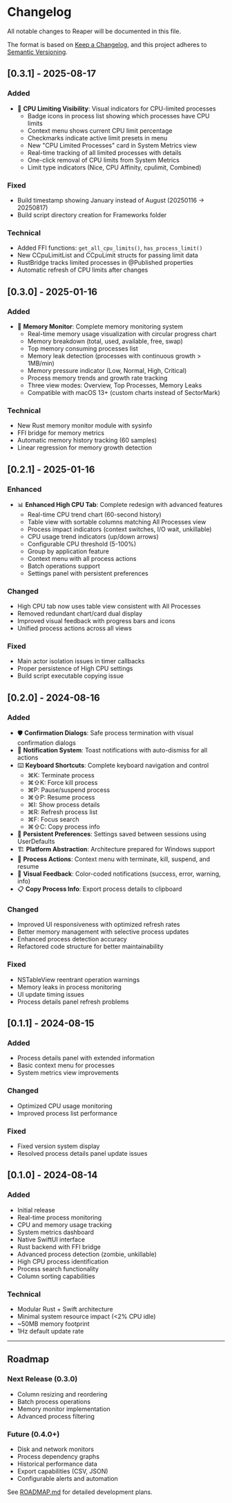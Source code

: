 # Changelog

All notable changes to Reaper will be documented in this file.

The format is based on [Keep a Changelog](https://keepachangelog.com/en/1.0.0/),
and this project adheres to [Semantic Versioning](https://semver.org/spec/v2.0.0.html).

## [0.3.1] - 2025-08-17

### Added
- 🚦 **CPU Limiting Visibility**: Visual indicators for CPU-limited processes
  - Badge icons in process list showing which processes have CPU limits
  - Context menu shows current CPU limit percentage
  - Checkmarks indicate active limit presets in menu
  - New "CPU Limited Processes" card in System Metrics view
  - Real-time tracking of all limited processes with details
  - One-click removal of CPU limits from System Metrics
  - Limit type indicators (Nice, CPU Affinity, cpulimit, Combined)

### Fixed
- Build timestamp showing January instead of August (20250116 → 20250817)
- Build script directory creation for Frameworks folder

### Technical
- Added FFI functions: `get_all_cpu_limits()`, `has_process_limit()`
- New CCpuLimitList and CCpuLimit structs for passing limit data
- RustBridge tracks limited processes in @Published properties
- Automatic refresh of CPU limits after changes

## [0.3.0] - 2025-01-16

### Added
- 💾 **Memory Monitor**: Complete memory monitoring system
  - Real-time memory usage visualization with circular progress chart
  - Memory breakdown (total, used, available, free, swap)
  - Top memory consuming processes list
  - Memory leak detection (processes with continuous growth > 1MB/min)
  - Memory pressure indicator (Low, Normal, High, Critical)
  - Process memory trends and growth rate tracking
  - Three view modes: Overview, Top Processes, Memory Leaks
  - Compatible with macOS 13+ (custom charts instead of SectorMark)

### Technical
- New Rust memory monitor module with sysinfo
- FFI bridge for memory metrics
- Automatic memory history tracking (60 samples)
- Linear regression for memory growth detection

## [0.2.1] - 2025-01-16

### Enhanced
- 📊 **Enhanced High CPU Tab**: Complete redesign with advanced features
  - Real-time CPU trend chart (60-second history)
  - Table view with sortable columns matching All Processes view
  - Process impact indicators (context switches, I/O wait, unkillable)
  - CPU usage trend indicators (up/down arrows)
  - Configurable CPU threshold (5-100%)
  - Group by application feature
  - Context menu with all process actions
  - Batch operations support
  - Settings panel with persistent preferences

### Changed
- High CPU tab now uses table view consistent with All Processes
- Removed redundant chart/card dual display
- Improved visual feedback with progress bars and icons
- Unified process actions across all views

### Fixed
- Main actor isolation issues in timer callbacks
- Proper persistence of High CPU settings
- Build script executable copying issue

## [0.2.0] - 2024-08-16

### Added
- 🛡️ **Confirmation Dialogs**: Safe process termination with visual confirmation dialogs
- 🔔 **Notification System**: Toast notifications with auto-dismiss for all actions
- ⌨️ **Keyboard Shortcuts**: Complete keyboard navigation and control
  - ⌘K: Terminate process
  - ⌘⇧K: Force kill process
  - ⌘P: Pause/suspend process
  - ⌘⇧P: Resume process
  - ⌘I: Show process details
  - ⌘R: Refresh process list
  - ⌘F: Focus search
  - ⌘⇧C: Copy process info
- 💾 **Persistent Preferences**: Settings saved between sessions using UserDefaults
- 🏗️ **Platform Abstraction**: Architecture prepared for Windows support
- 📝 **Process Actions**: Context menu with terminate, kill, suspend, and resume
- 🎨 **Visual Feedback**: Color-coded notifications (success, error, warning, info)
- 📋 **Copy Process Info**: Export process details to clipboard

### Changed
- Improved UI responsiveness with optimized refresh rates
- Better memory management with selective process updates
- Enhanced process detection accuracy
- Refactored code structure for better maintainability

### Fixed
- NSTableView reentrant operation warnings
- Memory leaks in process monitoring
- UI update timing issues
- Process details panel refresh problems

## [0.1.1] - 2024-08-15

### Added
- Process details panel with extended information
- Basic context menu for processes
- System metrics view improvements

### Changed
- Optimized CPU usage monitoring
- Improved process list performance

### Fixed
- Fixed version system display
- Resolved process details panel update issues

## [0.1.0] - 2024-08-14

### Added
- Initial release
- Real-time process monitoring
- CPU and memory usage tracking
- System metrics dashboard
- Native SwiftUI interface
- Rust backend with FFI bridge
- Advanced process detection (zombie, unkillable)
- High CPU process identification
- Process search functionality
- Column sorting capabilities

### Technical
- Modular Rust + Swift architecture
- Minimal system resource impact (<2% CPU idle)
- ~50MB memory footprint
- 1Hz default update rate

---

## Roadmap

### Next Release (0.3.0)
- Column resizing and reordering
- Batch process operations
- Memory monitor implementation
- Advanced process filtering

### Future (0.4.0+)
- Disk and network monitors
- Process dependency graphs
- Historical performance data
- Export capabilities (CSV, JSON)
- Configurable alerts and automation

See [ROADMAP.md](ROADMAP.md) for detailed development plans.